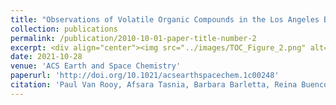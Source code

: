 ```yaml
---
title: "Observations of Volatile Organic Compounds in the Los Angeles Basin during COVID-19"
collection: publications
permalink: /publication/2010-10-01-paper-title-number-2
excerpt: <div align="center"><img src="../images/TOC_Figure_2.png" alt="Table of Contents Figure" width="50%" height="50%">
date: 2021-10-28
venue: 'ACS Earth and Space Chemistry'
paperurl: 'http://doi.org/10.1021/acsearthspacechem.1c00248'
citation: 'Paul Van Rooy, Afsara Tasnia, Barbara Barletta, Reina Buenconsejo, John D. Crounse, Christopher M. Kenseth, Simone Meinardi, <b>Sara Murphy</b>, Harrison Parker, Benjamin Schulze, John H. Seinfeld, Paul O. Wennberg, Donald R. Blake, and Kelley C. Barsanti. ACS Earth and Space Chemistry 2021 5 (11), 3045-3055'
---
```

